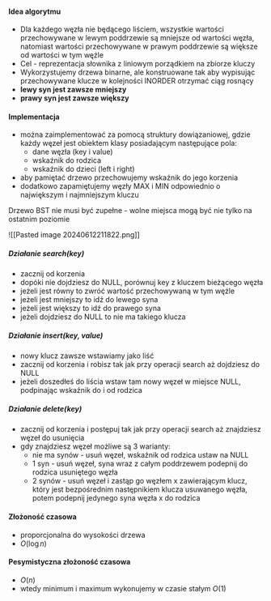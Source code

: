 #### Idea algorytmu
- Dla każdego węzła nie będącego liściem, wszystkie wartości przechowywane w lewym poddrzewie są mniejsze od wartości węzła, natomiast wartości przechowywane w prawym poddrzewie są większe od wartości w tym węźle
- Cel - reprezentacja słownika z liniowym porządkiem na zbiorze kluczy
- Wykorzystujemy drzewa binarne, ale konstruowane tak aby wypisując przechowywane klucze w kolejności INORDER otrzymać ciąg rosnący
- **lewy syn jest zawsze mniejszy**
- **prawy syn jest zawsze większy**

#### Implementacja
 - można zaimplementować za pomocą struktury dowiązaniowej, gdzie każdy węzeł jest obiektem klasy posiadającym następujące pola:
	 - dane węzła (key i value)
	 - wskaźnik do rodzica
	 - wskaźnik do dzieci (left i right)
 - aby pamiętać drzewo przechowujemy wskaźnik do jego korzenia
 - dodatkowo zapamiętujemy węzły MAX i MIN odpowiednio o największym i najmniejszym kluczu

Drzewo BST nie musi być zupełne - wolne miejsca mogą być nie tylko na ostatnim poziomie

![[Pasted image 20240612211822.png]]

##### Działanie search(key)
- zacznij od korzenia
- dopóki nie dojdziesz do NULL, porównuj key z kluczem bieżącego węzła
- jeżeli jest równy to zwróć wartość przechowywaną w tym węźle
- jeżeli jest mniejszy to idź do lewego syna
- jeżeli jest większy to idź do prawego syna
- jeżeli dojdziesz do NULL to nie ma takiego klucza

##### Działanie insert(key, value)
- nowy klucz zawsze wstawiamy jako liść
- zacznij od korzenia i robisz tak jak przy operacji search aż dojdziesz do NULL
- jeżeli doszedłeś do liścia wstaw tam nowy węzeł w miejsce NULL, podpinając wskaźnik do i od rodzica

##### Działanie delete(key)
- zacznij od korzenia i postępuj tak jak przy operacji search aż znajdziesz węzeł do usunięcia 
- gdy znajdziesz węzeł możliwe są 3 warianty:
	- nie ma synów - usuń węzeł, wskaźnik od rodzica ustaw na NULL
	- 1 syn - usuń węzeł, syna wraz z całym poddrzewem podepnij do rodzica usuniętego węzła
	- 2 synów - usuń węzeł i zastąp go węzłem x zawierającym klucz, który jest bezpośrednim następnikiem klucza usuwanego węzła, potem podepnij jedynego syna węzła x do rodzica 

#### Złożoność czasowa
- proporcjonalna do wysokości drzewa
- $O(\log n)$

#### Pesymistyczna złożoność czasowa
- $O(n)$
- wtedy minimum i maximum wykonujemy w czasie stałym $O(1)$